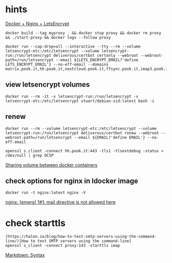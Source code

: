 # hints

[Docker + Nginx + LetsEncrypt](https://miki725.github.io/docker/crypto/2017/01/29/docker+nginx+letsencrypt.html)

	docker build --tag myproxy . && docker stop proxy && docker rm proxy && ./start-proxy && docker logs --follow proxy

	docker run --cap-drop=all --interactive --tty --rm --volume letsencrypt-etc:/etc/letsencrypt --volume letsencrypt-run:/run/letsencrypt deliverous/certbot certonly --webroot --webroot-path=/run/letsencrypt --email ${LETS_ENCRYPT_EMAIL?'define LETS_ENCRYPT_EMAIL'} --no-eff-email --domains matrix.pook.it,hh.pook.it,nextcloud.pook.it,ffsync.pook.it,imap3.pook.it,smtp3.pook.it,etesync.pook.it

## view letsencrypt volumes

	docker run --rm -it -v letsencrypt-run:/run/letsencrypt -v letsencrypt-etc:/etc/letsencrypt stuart/debian-sid:latest bash -i

## renew
	docker run --rm --volume letsencrypt-etc:/etc/letsencrypt --volume letsencrypt-run:/run/letsencrypt deliverous/certbot renew --webroot --webroot-path=/run/letsencrypt --email ${EMAIL?'define EMAIL'} --no-eff-email

	openssl s_client -connect hh.pook.it:443 -tls1 -tlsextdebug -status < /dev/null | grep OCSP

[Sharing volume between docker containers](https://stackoverflow.com/questions/37000341/sharing-volume-between-docker-containers)

## check options for nginx in ldocker image
	docker run -t nginx:latest nginx -V

[nginx: [emerg] 1#1: mail directive is not allowed here](https://stackoverflow.com/questions/47296679/nginx-emerg-11-mail-directive-is-not-allowed-here-in-etc-nginx-conf-d-de)

# check starttls
	(https://halon.io/blog/how-to-test-smtp-servers-using-the-command-line/)[How to test SMTP servers using the command-line]
	openssl s_client -connect proxy:143 -starttls imap


[Markdown: Syntax](https://daringfireball.net/projects/markdown/syntax)
